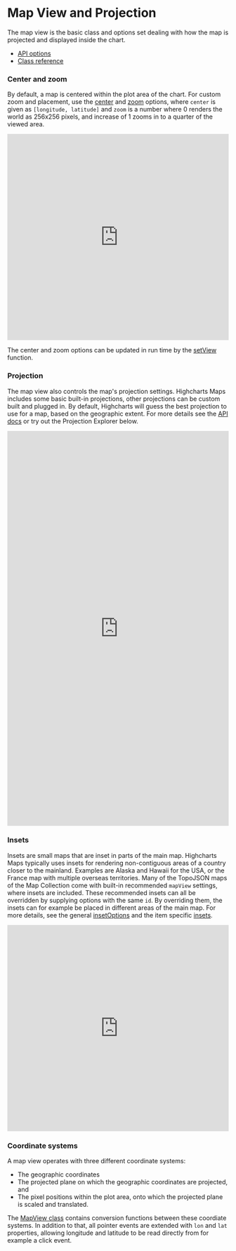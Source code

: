 Map View and Projection
===

The map view is the basic class and options set dealing with how the map is projected and displayed inside the chart.

 * [API options](https://api.highcharts.com/highmaps/mapView)
 * [Class reference](https://api.highcharts.com/class-reference/Highcharts.MapView)

### Center and zoom
By default, a map is centered within the plot area of the chart. For custom zoom and placement, use the [center](https://api.highcharts.com/highmaps/mapView.center) and [zoom](https://api.highcharts.com/highmaps/mapView.zoom) options, where `center` is given as `[longitude, latitude]` and `zoom` is a number where 0 renders the world as 256x256 pixels, and increase of 1 zooms in to a quarter of the viewed area.

<iframe style="width: 100%; height: 470px; border: none;" src='https://www.highcharts.com/samples/embed/maps/mapview/center-zoom' allow="fullscreen"></iframe>

The center and zoom options can be updated in run time by the [setView](https://api.highcharts.com/class-reference/Highcharts.MapView#setView) function.

### Projection
The map view also controls the map's projection settings. Highcharts Maps includes some basic built-in projections, other projections can be custom built and plugged in. By default, Highcharts will guess the best projection to use for a map, based on the geographic extent. For more details see the [API docs](https://api.highcharts.com/highmaps/mapView.projection) or try out the Projection Explorer below.

<iframe style="width: 100%; height: 900px; border: none;" src='https://www.highcharts.com/samples/embed/maps/mapview/center-zoom' allow="fullscreen"></iframe>

### Insets
Insets are small maps that are inset in parts of the main map. Highcharts Maps typically uses insets for rendering non-contiguous areas of a country closer to the mainland. Examples are Alaska and Hawaii for the USA, or the France map with multiple overseas territories. Many of the TopoJSON maps of the Map Collection come with built-in recommended `mapView` settings, where insets are included. These recommended insets can all be overridden by supplying options with the same `id`. By overriding them, the insets can for example be placed in different areas of the main map. For more details, see the general [insetOptions](https://api.highcharts.com/highmaps/mapView.insetOptions) and the item specific [insets](https://api.highcharts.com/highmaps/mapView.insets).

<iframe style="width: 100%; height: 470px; border: none;" src='https://www.highcharts.com/samples/embed/maps/mapview/insets-extended' allow="fullscreen"></iframe>

### Coordinate systems
A map view operates with three different coordinate systems:

* The geographic coordinates
* The projected plane on which the geographic coordinates are projected, and
* The pixel positions within the plot area, onto which the projected plane is scaled and translated.

The [MapView class](https://api.highcharts.com/class-reference/Highcharts.MapView) contains conversion functions between these coordiate systems. In addition to that, all pointer events are extended with `lon` and `lat` properties, allowing longitude and latitude to be read directly from for example a click event.

